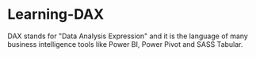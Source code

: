 # Learning-DAX
DAX stands for "Data Analysis Expression" and it is the language of many business intelligence tools like Power BI, Power Pivot and SASS Tabular.
